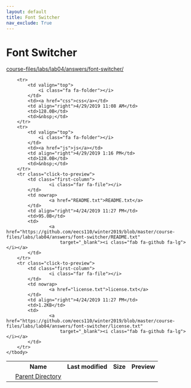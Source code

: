 ```yaml
---
layout: default
title: Font Switcher
nav_exclude: True
---
```


# Font Switcher

[course-files/labs/lab04/answers/font-switcher/](.)

<table class="tbl-files">
    <tbody>
        <tr>
            <th valign="top"></th>
            <th>Name</th>
            <th>Last modified</th>
            <th>Size</th>
            <th>Preview</th>
        </tr>
        <tr>
            <td valign="top">
                <i class="fa fa-folder-open"></i>
            </td>
            <td><a href="../">Parent Directory</a></td>
            <td>&nbsp;</td>
            <td>&nbsp;</td>
            <td>&nbsp;</td>
        </tr>

        <tr>
            <td valign="top">
                <i class="fa fa-folder"></i>
            </td>
            <td><a href="css">css</a></td>
            <td align="right">4/29/2019 11:08 AM</td>
            <td>128.0B</td>
            <td>&nbsp;</td>
        </tr>
        <tr>
            <td valign="top">
                <i class="fa fa-folder"></i>
            </td>
            <td><a href="js">js</a></td>
            <td align="right">4/29/2019 1:16 PM</td>
            <td>128.0B</td>
            <td>&nbsp;</td>
        </tr>
        <tr class="click-to-preview">
            <td class="first-column">
                    <i class="far fa-file"></i>
            </td>
            <td nowrap>
                    <a href="README.txt">README.txt</a>
            </td>
            <td align="right">4/24/2019 11:27 PM</td>
            <td>95.0B</td>
            <td>
                    <a href="https://github.com/eecs110/winter2019/blob/master/course-files/labs/lab04/answers/font-switcher/README.txt"
                        target="_blank"><i class="fab fa-github fa-lg"></i></a>
            </td>
        </tr>
        <tr class="click-to-preview">
            <td class="first-column">
                    <i class="far fa-file"></i>
            </td>
            <td nowrap>
                    <a href="license.txt">license.txt</a>
            </td>
            <td align="right">4/24/2019 11:27 PM</td>
            <td>1.2KB</td>
            <td>
                    <a href="https://github.com/eecs110/winter2019/blob/master/course-files/labs/lab04/answers/font-switcher/license.txt"
                        target="_blank"><i class="fab fa-github fa-lg"></i></a>
            </td>
        </tr>
    </tbody>
</table>

